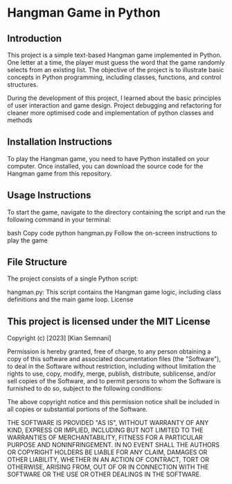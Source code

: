 # Hangman Game in Python

## Introduction 

This project is a simple text-based Hangman game implemented in Python. One letter at a time, the player must guess the word that the game randomly selects from an existing list.  The objective of the project is to illustrate basic concepts in Python programming, including classes, functions, and control structures.

During the development of this project, I learned about the basic principles of user interaction and game design. Project debugging and refactoring for cleaner more optimised code and implementation of python classes and methods 

## Installation Instructions 

To play the Hangman game, you need to have Python installed on your computer. Once installed, you can download the source code for the Hangman game from this repository.

## Usage Instructions

To start the game, navigate to the directory containing the script and run the following command in your terminal:

bash
Copy code
python hangman.py
Follow the on-screen instructions to play the game

## File Structure

The project consists of a single Python script:

hangman.py: This script contains the Hangman game logic, including class definitions and the main game loop.
License

## This project is licensed under the MIT License 

Copyright (c) [2023] [Kian Semnani]

Permission is hereby granted, free of charge, to any person obtaining a copy
of this software and associated documentation files (the "Software"), to deal
in the Software without restriction, including without limitation the rights
to use, copy, modify, merge, publish, distribute, sublicense, and/or sell
copies of the Software, and to permit persons to whom the Software is
furnished to do so, subject to the following conditions:

The above copyright notice and this permission notice shall be included in all
copies or substantial portions of the Software.

THE SOFTWARE IS PROVIDED "AS IS", WITHOUT WARRANTY OF ANY KIND, EXPRESS OR
IMPLIED, INCLUDING BUT NOT LIMITED TO THE WARRANTIES OF MERCHANTABILITY,
FITNESS FOR A PARTICULAR PURPOSE AND NONINFRINGEMENT. IN NO EVENT SHALL THE
AUTHORS OR COPYRIGHT HOLDERS BE LIABLE FOR ANY CLAIM, DAMAGES OR OTHER
LIABILITY, WHETHER IN AN ACTION OF CONTRACT, TORT OR OTHERWISE, ARISING FROM,
OUT OF OR IN CONNECTION WITH THE SOFTWARE OR THE USE OR OTHER DEALINGS IN THE
SOFTWARE.